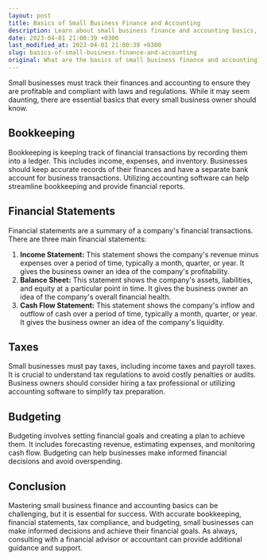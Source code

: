 ```yaml
---
layout: post
title: Basics of Small Business Finance and Accounting
description: Learn about small business finance and accounting basics, including bookkeeping, financial statements, taxes, and more.
date: 2023-04-01 21:00:39 +0300
last_modified_at: 2023-04-01 21:00:39 +0300
slug: basics-of-small-business-finance-and-accounting
original: What are the basics of small business finance and accounting?
---
```

Small businesses must track their finances and accounting to ensure they are profitable and compliant with laws and regulations. While it may seem daunting, there are essential basics that every small business owner should know.

## Bookkeeping

Bookkeeping is keeping track of financial transactions by recording them into a ledger. This includes income, expenses, and inventory. Businesses should keep accurate records of their finances and have a separate bank account for business transactions. Utilizing accounting software can help streamline bookkeeping and provide financial reports.

## Financial Statements

Financial statements are a summary of a company's financial transactions. There are three main financial statements: 

1. **Income Statement:** This statement shows the company's revenue minus expenses over a period of time, typically a month, quarter, or year. It gives the business owner an idea of the company's profitability. 
2. **Balance Sheet:** This statement shows the company's assets, liabilities, and equity at a particular point in time. It gives the business owner an idea of the company's overall financial health. 
3. **Cash Flow Statement:** This statement shows the company's inflow and outflow of cash over a period of time, typically a month, quarter, or year. It gives the business owner an idea of the company's liquidity.

## Taxes

Small businesses must pay taxes, including income taxes and payroll taxes. It is crucial to understand tax regulations to avoid costly penalties or audits. Business owners should consider hiring a tax professional or utilizing accounting software to simplify tax preparation.

## Budgeting

Budgeting involves setting financial goals and creating a plan to achieve them. It includes forecasting revenue, estimating expenses, and monitoring cash flow. Budgeting can help businesses make informed financial decisions and avoid overspending.

## Conclusion

Mastering small business finance and accounting basics can be challenging, but it is essential for success. With accurate bookkeeping, financial statements, tax compliance, and budgeting, small businesses can make informed decisions and achieve their financial goals. As always, consulting with a financial advisor or accountant can provide additional guidance and support.
